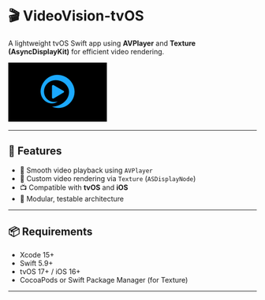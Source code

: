 # 🎬 VideoVision-tvOS

A lightweight tvOS Swift app using **AVPlayer** and **Texture (AsyncDisplayKit)** for efficient video rendering.

<img src="https://github.com/resoul/video-app/blob/217a7eae53a55205225a21174589c061b55e7090/VideoApp/Resource/Assets.xcassets/App%20Icon%20%26%20Top%20Shelf%20Image.brandassets/App%20Icon.imagestack/Front.imagestacklayer/Content.imageset/front.png" alt="My Logo" width="200"/>

---

## 🧩 Features

- 🚀 Smooth video playback using `AVPlayer`
- 🎨 Custom video rendering via `Texture` (`ASDisplayNode`)
- 📺 Compatible with **tvOS** and **iOS**
- 🧪 Modular, testable architecture

---

## 📦 Requirements

- Xcode 15+
- Swift 5.9+
- tvOS 17+ / iOS 16+
- CocoaPods or Swift Package Manager (for Texture)

---